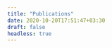 ```yaml
---
title: "Publications"
date: 2020-10-20T17:51:47+03:30
draft: false
headless: true
---
```


<!-- helllo  content/publications/index.md -->
